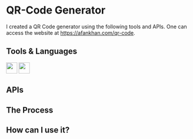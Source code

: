 # QR-Code Generator

I created a QR Code generator using the following tools and APIs. One can access the website at https://afankhan.com/qr-code.

## Tools & Languages

<p display = "flex" padding-left = "5px">

<img src="https://raw.githubusercontent.com/rahulbanerjee26/githubAboutMeGenerator/main/icons/html.svg" width= "30" height= "30px">

<img src="https://raw.githubusercontent.com/rahulbanerjee26/githubAboutMeGenerator/main/icons/css.svg" width= "30" height= "30px">

</p>

## APIs

## The Process

## How can I use it?
